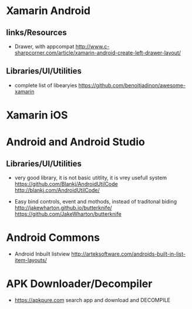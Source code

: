 # Xamarin Android

## links/Resources
* Drawer, with appcompat http://www.c-sharpcorner.com/article/xamarin-android-create-left-drawer-layout/

## Libraries/UI/Utilities
* complete list of libearyies https://github.com/benoitjadinon/awesome-xamarin


# Xamarin iOS


# Android and Android Studio
## Libraries/UI/Utilities
*  very good library, it is not basic utitlity, it is vrey usefull system	 https://github.com/Blankj/AndroidUtilCode http://blankj.com/AndroidUtilCode/

* Easy bind controls, event and mothods, instead of traditonal biding http://jakewharton.github.io/butterknife/ https://github.com/JakeWharton/butterknife


# Android Commons
* Android Inbuilt listview  http://arteksoftware.com/androids-built-in-list-item-layouts/

# APK Downloader/Decompiler
* https://apkpure.com  search app and download and DECOMPILE


